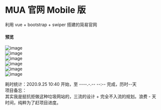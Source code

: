 # MUA 官网 Mobile 版
利用 vue + bootstrap + swiper 搭建的简易官网

#### 预览
![image](https://github.com/vc0754/mua_website_mobile/blob/master/previews/01.jpg)  
![image](https://github.com/vc0754/mua_website_mobile/blob/master/previews/02.jpg)  
![image](https://github.com/vc0754/mua_website_mobile/blob/master/previews/03.jpg)  
![image](https://github.com/vc0754/mua_website_mobile/blob/master/previews/04.jpg)  
![image](https://github.com/vc0754/mua_website_mobile/blob/master/previews/05.jpg)  
![image](https://github.com/vc0754/mua_website_mobile/blob/master/previews/06.jpg)  


耗时统计：2020.9.25 10:40 开始，至 ----.-.-- --:-- 完成，历时--天  
项目备忘：  
其实我是挺抗拒做这种垃圾网站的，三流的设计 + 完全不入流的规划。浪费 - 天时间，纯粹为了赶项目进度。
